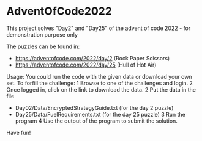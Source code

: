 # AdventOfCode2022
This project solves "Day2" and "Day25" of the advent of code 2022 - for demonstration purpose only

The puzzles can be found in:
* https://adventofcode.com/2022/day/2 (Rock Paper Scissors)
* https://adventofcode.com/2022/day/25 (Hull of Hot Air)

Usage:
You could run the code with the given data or download your own set.
To forfill the challenge:
1 Browse to one of the challenges and login.
2 Once logged in, click on the link to download the data.
2 Put the data in the file 
  - Day02/Data/EncryptedStrategyGuide.txt  (for the day 2 puzzle)
  - Day25/Data/FuelRequirements.txt (for the day 25 puzzle)
3 Run the program
4 Use the output of the program to submit the solution.

Have fun!
